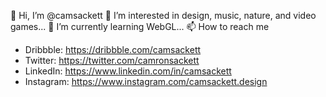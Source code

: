 👋 Hi, I’m @camsackett
👀 I’m interested in design, music, nature, and video games...
🌱 I’m currently learning WebGL...
📫 How to reach me
- Dribbble: https://dribbble.com/camsackett
- Twitter: https://twitter.com/camronsackett
- LinkedIn: https://www.linkedin.com/in/camsackett
- Instagram: https://www.instagram.com/camsackett.design


<!---
camsackett/camsackett is a ✨ special ✨ repository because its `README.md` (this file) appears on your GitHub profile.
You can click the Preview link to take a look at your changes.
--->
